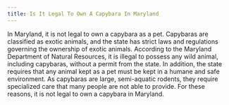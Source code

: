 ```yaml
---
title: Is It Legal To Own A Capybara In Maryland
---
```


In Maryland, it is not legal to own a capybara as a pet. Capybaras are classified as exotic animals, and the state has strict laws and regulations governing the ownership of exotic animals. According to the Maryland Department of Natural Resources, it is illegal to possess any wild animal, including capybaras, without a permit from the state. In addition, the state requires that any animal kept as a pet must be kept in a humane and safe environment. As capybaras are large, semi-aquatic rodents, they require specialized care that many people are not able to provide. For these reasons, it is not legal to own a capybara in Maryland.